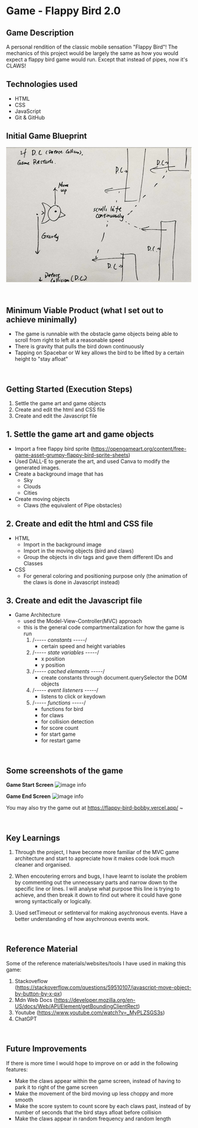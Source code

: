 # Game - Flappy Bird 2.0

## Game Description 
A personal rendition of the classic mobile sensation "Flappy Bird"! The mechanics of this project would be largely the same as how you would expect a flappy bird game would run. Except that instead of pipes, now it's CLAWS!

## Technologies used
- HTML
- CSS
- JavaScript
- Git & GitHub

## Initial Game Blueprint
![image info](./flappy-bird/screenshots/Game%20Layout.png)

<br>

## Minimum Viable Product (what I set out to achieve minimally)
- The game is runnable with the obstacle game objects being able to scroll from right to left at a reasonable speed
- There is gravity that pulls the bird down continuously
- Tapping on Spacebar or W key allows the bird to be lifted by a certain height to "stay afloat"

<br>

## Getting Started (Execution Steps)
1. Settle the game art and game objects
2. Create and edit the html and CSS file
3. Create and edit the Javascript file

## 1. Settle the game art and game objects
- Import a free flappy bird sprite (https://opengameart.org/content/free-game-asset-grumpy-flappy-bird-sprite-sheets)
- Used DALL-E to generate the art, and used Canva to modify the generated images.
- Create a background image that has
    - Sky
    - Clouds
    - Cities
- Create moving objects
    - Claws (the equivalent of Pipe obstacles)

## 2. Create and edit the html and CSS file
- HTML
    - Import in the background image
    - Import in the moving objects (bird and claws)
    - Group the objects in div tags and gave them different IDs and Classes
- CSS
    - For general coloring and positioning purpose only (the animation of the claws is done in Javascript instead)

## 3. Create and edit the Javascript file
- Game Architecture
    - used the Model-View-Controller(MVC) approach
    - this is the general code compartmentalization for how the game is run
        1. /*----- constants -----*/
            - certain speed and height variables
        2. /*----- state variables -----*/
            - x position 
            - y position
        3. /*----- cached elements  -----*/
            - create constants through document.querySelector the DOM objects
        4. /*----- event listeners -----*/
            - listens to click or keydown
        5. /*----- functions -----*/
            - functions for bird
            - for claws
            - for collision detection
            - for score count
            - for start game
            - for restart game

<br>

## Some screenshots of the game
**Game Start Screen**
![image info](./flappy-bird/screenshots/GameStart%20Screen.png)

**Game End Screen**
![image info](./flappy-bird/screenshots/GameOver%20Screen.png)

You may also try the game out at https://flappy-bird-bobby.vercel.app/ ~

<br>

## Key Learnings
1. Through the project, I have become more familiar of the MVC game architecture and start to appreciate how it makes code look much cleaner and organised.

2. When encoutering errors and bugs, I have learnt to isolate the problem by commenting out the unnecessary parts and narrow down to the specific line or lines. I will analyse what purpose this line is trying to achieve, and then break it down to find out where it could have gone wrong syntactically or logically.

3. Used setTimeout or setInterval for making asychronous events. Have a better understanding of how asychronous events work.

<br>

## Reference Material
Some of the reference materials/websites/tools I have used in making this game:
1. Stackoveflow (https://stackoverflow.com/questions/59510107/javascript-move-object-by-button-by-x-px)
2. Mdn Web Docs (https://developer.mozilla.org/en-US/docs/Web/API/Element/getBoundingClientRect)
3. Youtube (https://www.youtube.com/watch?v=_MyPLZSGS3s)
4. ChatGPT 

<br>

## Future Improvements
If there is more time I would hope to improve on or add in the following features:
- Make the claws appear within the game screen, instead of having to park it to right of the game screen
- Make the movement of the bird moving up less choppy and more smooth
- Make the score system to count score by each claws past, instead of by number of seconds that the bird stays afloat before collision
- Make the claws appear in random frequency and random length





